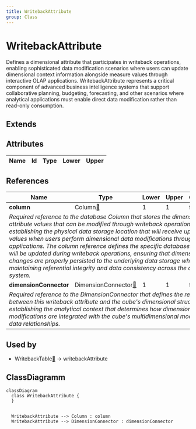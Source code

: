 ```yaml
---
title: WritebackAttribute
group: Class
---
```


# WritebackAttribute<a name="class-writebackattribute"></a>

Defines a dimensional attribute that participates in writeback operations, enabling sophisticated data modification scenarios where users can update dimensional context information alongside measure values through interactive OLAP applications. WritebackAttribute represents a critical component of advanced business intelligence systems that support collaborative planning, budgeting, forecasting, and other scenarios where analytical applications must enable direct data modification rather than read-only consumption.
## Extends

## Attributes

<table>
  <thead>
    <tr>
      <th>Name</th>
      <th>Id</th>
      <th>Type</th>
      <th>Lower</th>
      <th>Upper</th>
    </tr>
  </thead>
  <tbody>
  </tbody>
</table>

## References

<table>
  <thead>
    <tr>
      <th>Name</th>
      <th>Type</th>
      <th>Lower</th>
      <th>Upper</th>
      <th>Containment</th>
    </tr>
  </thead>
  <tbody>
    <tr>
      <td><strong>column</strong></td>
      <td>Column<a href="./class-Column">🔗</a></td>
      <td>1</td>
      <td>1</td>
      <td>false</td>
    </tr>
    <tr>
      <td colspan="5"><em>Required reference to the database Column that stores the dimensional attribute values that can be modified through writeback operations, establishing the physical data storage location that will receive updated values when users perform dimensional data modifications through analytical applications. The column reference defines the specific database field that will be updated during writeback operations, ensuring that dimensional changes are properly persisted to the underlying data storage while maintaining referential integrity and data consistency across the analytical system.</em></td>
    </tr>
    <tr>
      <td><strong>dimensionConnector</strong></td>
      <td>DimensionConnector<a href="./class-DimensionConnector">🔗</a></td>
      <td>1</td>
      <td>1</td>
      <td>false</td>
    </tr>
    <tr>
      <td colspan="5"><em>Required reference to the DimensionConnector that defines the relationship between this writeback attribute and the cube's dimensional structure, establishing the analytical context that determines how dimensional attribute modifications are integrated with the cube's multidimensional model and fact data relationships.</em></td>
    </tr>
  </tbody>
</table>



## Used by

- WritebackTable[🔗](./class-WritebackTable) → writebackAttribute

## ClassDiagramm

```mermaid
classDiagram
  class WritebackAttribute {
  }


  WritebackAttribute --> Column : column
  WritebackAttribute --> DimensionConnector : dimensionConnector

```
